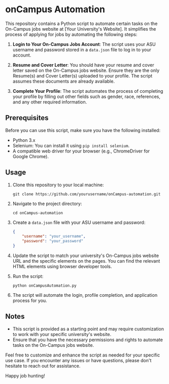 # onCampus Automation

This repository contains a Python script to automate certain tasks on the On-Campus jobs website at [Your University's Website]. It simplifies the process of applying for jobs by automating the following steps:

1. **Login to Your On-Campus Jobs Account**: The script uses your ASU username and password stored in a `data.json` file to log in to your account.

2. **Resume and Cover Letter**: You should have your resume and cover letter saved on the On-Campus jobs website. Ensure they are the only Resume(s) and Cover Letter(s) uploaded to your profile. The script assumes these documents are already available.

3. **Complete Your Profile**: The script automates the process of completing your profile by filling out other fields such as gender, race, references, and any other required information.

## Prerequisites

Before you can use this script, make sure you have the following installed:

- Python 3.x
- Selenium: You can install it using `pip install selenium`.
- A compatible web driver for your browser (e.g., ChromeDriver for Google Chrome).

## Usage

1. Clone this repository to your local machine:

   ```
   git clone https://github.com/yourusername/onCampus-automation.git
   ```

2. Navigate to the project directory:

   ```
   cd onCampus-automation
   ```

3. Create a `data.json` file with your ASU username and password:

   ```json
   {
       "username": "your_username",
       "password": "your_password"
   }
   ```

4. Update the script to match your university's On-Campus jobs website URL and the specific elements on the pages. You can find the relevant HTML elements using browser developer tools.

5. Run the script:

   ```
   python onCampusAutomation.py
   ```

6. The script will automate the login, profile completion, and application process for you.

## Notes

- This script is provided as a starting point and may require customization to work with your specific university's website.
- Ensure that you have the necessary permissions and rights to automate tasks on the On-Campus jobs website.

Feel free to customize and enhance the script as needed for your specific use case. If you encounter any issues or have questions, please don't hesitate to reach out for assistance.

Happy job hunting!
